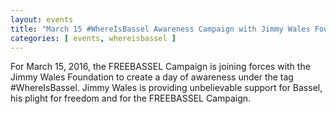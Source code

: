 ```yaml
---
layout: events
title: "March 15 #WhereIsBassel Awareness Campaign with Jimmy Wales Foundation"
categories: [ events, whereisbassel ]
---
```


For March 15, 2016, the FREEBASSEL Campaign is joining forces with the 
Jimmy Wales Foundation to create a day of awareness under the tag 
\#WhereIsBassel. Jimmy Wales is providing unbelievable support for 
Bassel, his plight for freedom and for the FREEBASSEL Campaign. 
